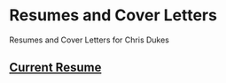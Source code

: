 # Resumes and Cover Letters

Resumes and Cover Letters for Chris Dukes

## [Current Resume](resumes/2018-02-04.html)
